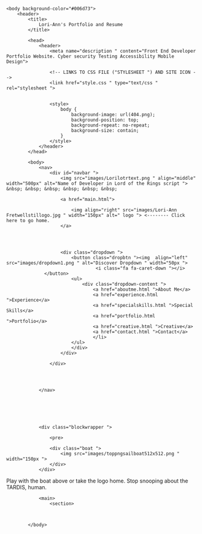 <html>

<head>
    <link rel="stylesheet" type="text/css" href="/style.css">
    <link rel="preconnect" href="https://fonts.googleapis.com">
    <link rel="preconnect" href="https://fonts.gstatic.com" crossorigin>
    <link href="https://fonts.googleapis.com/css2?family=Open+Sans:ital,wght@0,300;1,300&display=swap" rel="stylesheet">

    <body background-color="#006d73">
        <header>
            <title>
                Lori-Ann's Portfolio and Resume
            </title>

            <head>
                <header>
                    <meta name="description " content="Front End Developer Portfolio Website. Cyber security Testing Accessibility Mobile Design">

                    <!-- LINKS TO CSS FILE ("STYLESHEET ") AND SITE ICON -->
                    <link href="style.css " type="text/css " rel="stylesheet ">


                    <style>
                        body {
                            background-image: url(404.png);
                            background-position: top;
                            background-repeat: no-repeat;
                            background-size: contain;
                        }
                    </style>
                </header>
            </head>

            <body>
                <nav>
                    <div id="navbar ">
                        <img src="images/Lorilotrtext.png " align="middle" width="500px" alt="Name of Developer in Lord of the Rings script "> &nbsp; &nbsp; &nbsp; &nbsp; &nbsp; &nbsp;

                        <a href="main.html">

                            <img align="right" src="images/Lori-Ann Fretwellstillogo.jpg " width="150px" alt=" logo "> <-------- Click here to go home.
                        </a>




                        <div class="dropdown ">
                            <button class="dropbtn "><img  align="left" src="images/dropdown1.png " alt="Discover Dropdown " width="50px ">
                                     <i class="fa fa-caret-down "></i>
                  </button>
                            <ul>
                                <div class="dropdown-content ">
                                    <a href="aboutme.html ">About Me</a>
                                    <a href="experience.html ">Experience</a>
                                    <a href="specialskills.html ">Special Skills</a>
                                    <a href="portfolio.html ">Portfolio</a>
                                    <a href="creative.html ">Creative</a>
                                    <a href="contact.html ">Contact</a>
                                    </li>
                            </ul>
                            </div>
                        </div>

                    </div>




                </nav>






                <div class="blockwrapper ">

                    <pre>











    
</pre>






                    <div class="boat ">
                        <img src="images/toppngsailboat512x512.png " width="150px ">
                    </div>
                </div>

Play with the boat above or take the logo home. Stop snooping about the TARDIS, human.

                <main>
                    <section>


                        
            </body>

</html>
